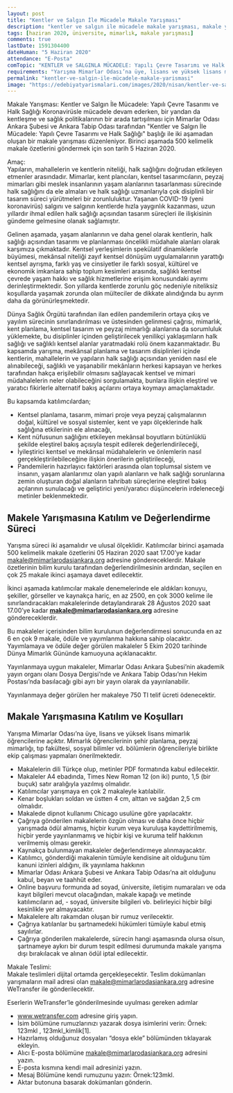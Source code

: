 ```yaml
---
layout: post
title: "Kentler ve Salgın İle Mücadele Makale Yarışması"
description: "kentler ve salgın ile mücadele makale yarışması, makale yarışması 2020, makale yarışmaları, yazı yazma yarışmaları"
tags: [haziran 2020, üniversite, mimarlık, makale yarışması]
comments: true
lastDate: 1591304400    
dateHuman: "5 Haziran 2020" 
attendance: "E-Posta"
comTopic: "KENTLER ve SALGINLA MÜCADELE: Yapılı Çevre Tasarımı ve Halk Sağlığı"
requirements: "Yarışma Mimarlar Odası’na üye, lisans ve yüksek lisans mimarlık öğrencilerine açıktır"
permalink: "kentler-ve-salgin-ile-mücadele-makale-yarismasi"
image: "https://edebiyatyarismalari.com/images/2020/nisan/kentler-ve-salgin-makale-yarismasi.png"
---
```


Makale Yarışması: Kentler ve Salgın İle Mücadele: Yapılı Çevre Tasarımı ve Halk Sağlığı
Koronavirüsle mücadele devam ederken, bir yandan da kentleşme ve sağlık politikalarının bir arada tartışılması için Mimarlar Odası Ankara Şubesi ve Ankara Tabip Odası tarafından "Kentler ve Salgın İle Mücadele: Yapılı Çevre Tasarımı ve Halk Sağlığı" başlığı ile iki aşamadan oluşan bir makale yarışması düzenleniyor. Birinci aşamada 500 kelimelik makale özetlerini göndermek için son tarih 5 Haziran 2020.  

Amaç:  
Yapıların, mahallelerin ve kentlerin niteliği, halk sağlığını doğrudan etkileyen etmenler arasındadır. Mimarlar, kent plancıları, kentsel tasarımcıların, peyzaj mimarları gibi meslek insanlarının yaşam alanlarının tasarlanması sürecinde halk sağlığını da ele almaları ve halk sağlığı uzmanlarıyla çok disiplinli bir tasarım süreci yürütmeleri bir zorunluluktur. Yaşanan COVID-19 (yeni koronavirüs) salgını ve salgının kentlerde hızla yaygınlık kazanması, uzun yıllardır ihmal edilen halk sağlığı açısından tasarım süreçleri ile ilişkisinin gündeme gelmesine olanak sağlamıştır.  

Gelinen aşamada, yaşam alanlarının ve daha genel olarak kentlerin, halk sağlığı açısından tasarımı ve planlanması öncelikli müdahale alanları olarak karşımıza çıkmaktadır. Kentsel yerleşimlerin spekülatif dinamiklerle büyümesi, mekânsal niteliği zayıf kentsel dönüşüm uygulamalarının yarattığı kentsel ayrışma, farklı yaş ve cinsiyetler ile farklı sosyal, kültürel ve ekonomik imkanlara sahip toplum kesimleri arasında, sağlıklı kentsel çevrede yaşam hakkı ve sağlık hizmetlerine erişim konusundaki ayrımı derinleştirmektedir. Son yıllarda kentlerde zorunlu göç nedeniyle niteliksiz koşullarda yaşamak zorunda olan mülteciler de dikkate alındığında bu ayrım daha da görünürleşmektedir.  

Dünya Sağlık Örgütü tarafından ilan edilen pandemilerin ortaya çıkış ve yayılım sürecinin sınırlandırılması ve üstesinden gelinmesi çağrısı, mimarlık, kent planlama, kentsel tasarım ve peyzaj mimarlığı alanlarına da sorumluluk yüklemekte, bu disiplinler içinden geliştirilecek yenilikçi yaklaşımların halk sağlığı ve sağlıklı kentsel alanlar yaratmadaki rolü önem kazanmaktadır. Bu kapsamda yarışma, mekânsal planlama ve tasarım disiplinleri içinde kentlerin, mahallelerin ve yapıların halk sağlığı açısından yeniden nasıl ele alınabileceği, sağlıklı ve yaşanabilir mekânların herkesi kapsayan ve herkes tarafından hakça erişilebilir olmasını sağlayacak kentsel ve mimari müdahalelerin neler olabileceğini sorgulamakta, bunlara ilişkin eleştirel ve yaratıcı fikirlerle alternatif bakış açılarını ortaya koymayı amaçlamaktadır.  

Bu kapsamda katılımcılardan;  
- Kentsel planlama, tasarım, mimari proje veya peyzaj çalışmalarının doğal, kültürel ve sosyal sistemler, kent ve yapı ölçeklerinde halk sağlığına etkilerinin ele alınacağı, 
- Kent nüfusunun sağlığını etkileyen mekânsal boyutların bütünlüklü şekilde eleştirel bakış açısıyla tespit edilerek değerlendirileceği,
- İyileştirici kentsel ve mekânsal müdahalelerin ve önlemlerin nasıl gerçekleştirilebileceğine ilişkin önerilerin geliştirileceği,
- Pandemilerin hazırlayıcı faktörleri arasında olan toplumsal sistem ve insanın, yaşam alanlarımız olan yapılı alanların ve halk sağlığı sorunlarına zemin oluşturan doğal alanların tahribatı süreçlerine eleştirel bakış açılarının sunulacağı ve geliştirici yeni/yaratıcı düşüncelerin irdeleneceği metinler beklenmektedir.

## Makele Yarışmasına Katılım ve Değerlendirme Süreci
Yarışma süreci iki aşamalıdır ve ulusal ölçeklidir. Katılımcılar birinci aşamada 500 kelimelik makale özetlerini 05 Haziran 2020 saat 17.00’ye kadar makale@mimarlarodasiankara.org adresine göndereceklerdir. Makale özetlerinin bilim kurulu tarafından değerlendirilmesinin ardından, seçilen en çok 25 makale ikinci aşamaya davet edilecektir.  

İkinci aşamada katılımcılar makale denemelerinde ele aldıkları konuyu, şekiller, görseller ve kaynakça hariç, en az 2500, en çok 3000 kelime ile sınırlandıracakları makalelerinde detaylandırarak 28 Ağustos 2020 saat 17.00’ye kadar **makale@mimarlarodasiankara.org** adresine göndereceklerdir.  

Bu makaleler içerisinden bilim kurulunun değerlendirmesi sonucunda en az 6 en çok 9 makale, ödüle ve yayımlanma hakkına sahip olacaktır. Yayımlamaya ve ödüle değer görülen makaleler 5 Ekim 2020 tarihinde Dünya Mimarlık Gününde kamuoyuna açıklanacaktır.  

Yayınlanmaya uygun makaleler, Mimarlar Odası Ankara Şubesi’nin akademik yayın organı olanı Dosya Dergisi’nde ve Ankara Tabip Odası’nın Hekim Postası’nda basılacağı gibi ayrı bir yayın olarak da yayınlanabilir.  

Yayınlanmaya değer görülen her makaleye 750 Tl telif ücreti ödenecektir.  

## Makale Yarışmasına Katılım ve Koşulları
Yarışma Mimarlar Odası’na üye, lisans ve yüksek lisans mimarlık öğrencilerine açıktır. Mimarlık öğrencilerinin şehir planlama, peyzaj mimarlığı, tıp fakültesi, sosyal bilimler vd. bölümlerin öğrencileriyle birlikte ekip çalışması yapmaları önerilmektedir.

- Makalelerin dili Türkçe olup, metinler PDF formatında kabul edilecektir.
- Makaleler A4 ebadında, Times New Roman 12 (on iki) punto, 1,5 (bir buçuk) satır aralığıyla yazılmış olmalıdır.
- Katılımcılar yarışmaya en çok 2 makaleyle katılabilir.
- Kenar boşlukları soldan ve üstten 4 cm, alttan ve sağdan 2,5 cm olmalıdır.
- Makalede dipnot kullanımı Chicago usulüne göre yapılacaktır.
- Çağrıya gönderilen makalelerin özgün olması ve daha önce hiçbir yarışmada ödül almamış, hiçbir kurum veya kuruluşa kaydettirilmemiş, hiçbir yerde yayınlanmamış ve hiçbir kişi ve kuruma telif hakkının verilmemiş olması gerekir.
- Kaynakça bulunmayan makaleler değerlendirmeye alınmayacaktır.
- Katılımcı, gönderdiği makalenin tümüyle kendisine ait olduğunu tüm kanuni izinleri aldığını, ilk yayınlama hakkının
- Mimarlar Odası Ankara Şubesi ve Ankara Tabip Odası’na ait olduğunu kabul, beyan ve taahhüt eder.
- Online başvuru formunda ad soyad, üniversite, iletişim numaraları ve oda kayıt bilgileri mevcut olacağından, makale kapağı ve metinde katılımcıların ad, - soyad, üniversite bilgileri vb. belirleyici hiçbir bilgi kesinlikle yer almayacaktır.
- Makalelere altı rakamdan oluşan bir rumuz verilecektir.
- Çağrıya katılanlar bu şartnamedeki hükümleri tümüyle kabul etmiş sayılırlar.
- Çağrıya gönderilen makalelerde, sürecin hangi aşamasında olursa olsun, şartnameye aykırı bir durum tespit edilmesi durumunda makale yarışma dışı bırakılacak ve alınan ödül iptal edilecektir.

Makale Teslimi:  
Makale teslimleri dijital ortamda gerçekleşecektir. Teslim dokümanları yarışmaların mail adresi olan makale@mimarlarodasiankara.org adresine WeTransfer ile gönderilecektir.

Eserlerin WeTransfer’le gönderilmesinde uyulması gereken adımlar
- www.wetransfer.com adresine giriş yapın.
- İsim bölümüne rumuzlarınızı yazarak dosya isimlerini verin: Örnek: 123mkl , 123mkl_kimlik[1].
- Hazırlamış olduğunuz dosyaları “dosya ekle” bölümünden tıklayarak ekleyin.
- Alıcı E-posta bölümüne makale@mimarlarodasiankara.org adresini yazın.
- E-posta kısmına kendi mail adresinizi yazın.
- Mesaj Bölümüne kendi rumuzunu yazın: Örnek:123mkl.
- Aktar butonuna basarak dokümanları gönderin.